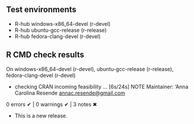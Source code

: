## Test environments
- R-hub windows-x86_64-devel (r-devel)
- R-hub ubuntu-gcc-release (r-release)
- R-hub fedora-clang-devel (r-devel)

## R CMD check results
 On windows-x86_64-devel (r-devel), ubuntu-gcc-release (r-release), fedora-clang-devel (r-devel)

  * checking CRAN incoming feasibility ... [6s/24s] NOTE
Maintainer: ‘Anna Carolina Resende <annac.resende@gmail.com>

 0 errors ✔ | 0 warnings ✔ | 3 notes ✖ 

 * This is a new release.
